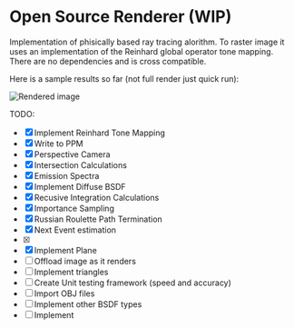# Open Source Renderer (WIP)
Implementation of phisically based ray tracing alorithm. To raster image it uses an implementation
of the Reinhard global operator tone mapping. There are no dependencies and is cross compatible.

Here is a sample results so far (not full render just quick run):

![Rendered image](https://i.ibb.co/Gnwxq4Y/render.jpg)

TODO:
 - [X] Implement Reinhard Tone Mapping
 - [X] Write to PPM
 - [X] Perspective Camera
 - [X] Intersection Calculations
 - [X] Emission Spectra
 - [X] Implement Diffuse BSDF
 - [X] Recusive Integration Calculations
 - [X] Importance Sampling
 - [X] Russian Roulette Path Termination
 - [X] Next Event estimation
 - [X] 
 - [X] Implement Plane
 - [ ] Offload image as it renders
 - [ ] Implement triangles
 - [ ] Create Unit testing framework (speed and accuracy)
 - [ ] Import OBJ files
 - [ ] Implement other BSDF types
 - [ ] Implement
